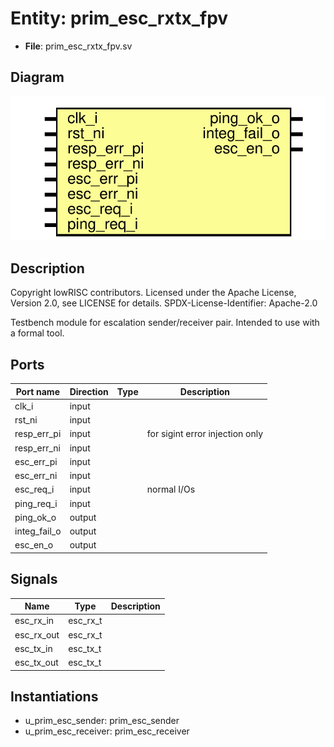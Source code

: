 # Entity: prim_esc_rxtx_fpv

- **File**: prim_esc_rxtx_fpv.sv
## Diagram

![Diagram](prim_esc_rxtx_fpv.svg "Diagram")
## Description

 Copyright lowRISC contributors.
 Licensed under the Apache License, Version 2.0, see LICENSE for details.
 SPDX-License-Identifier: Apache-2.0

 Testbench module for escalation sender/receiver pair. Intended to use with
 a formal tool.

## Ports

| Port name    | Direction | Type | Description                      |
| ------------ | --------- | ---- | -------------------------------- |
| clk_i        | input     |      |                                  |
| rst_ni       | input     |      |                                  |
| resp_err_pi  | input     |      |  for sigint error injection only |
| resp_err_ni  | input     |      |                                  |
| esc_err_pi   | input     |      |                                  |
| esc_err_ni   | input     |      |                                  |
| esc_req_i    | input     |      |  normal I/Os                     |
| ping_req_i   | input     |      |                                  |
| ping_ok_o    | output    |      |                                  |
| integ_fail_o | output    |      |                                  |
| esc_en_o     | output    |      |                                  |
## Signals

| Name       | Type     | Description |
| ---------- | -------- | ----------- |
| esc_rx_in  | esc_rx_t |             |
| esc_rx_out | esc_rx_t |             |
| esc_tx_in  | esc_tx_t |             |
| esc_tx_out | esc_tx_t |             |
## Instantiations

- u_prim_esc_sender: prim_esc_sender
- u_prim_esc_receiver: prim_esc_receiver
